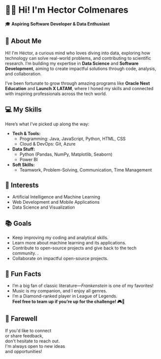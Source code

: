 # 👋🤖 Hi! I'm Hector Colmenares  

🎓 **Aspiring Software Developer & Data Enthusiast**  

## 🌟 About Me  

Hi! I'm Héctor, a curious mind who loves diving into data, exploring how technology
can solve real-world problems, and contributing to scientific research. I’m building
my expertise in **Data Science** and **Software Development**, aiming to create
impactful solutions through code, analysis, and collaboration.  

I’ve been fortunate to grow through amazing programs like **Oracle Next Education**
and **Launch X LATAM**, where I honed my skills and connected with inspiring
professionals across the tech world.

## 💻 My Skills  

Here’s what I’ve picked up along the way:  

- **Tech & Tools:**  
  - Programming:  Java, JavaScript, Python, HTML, CSS  
  - Cloud & DevOps: Git, Azure
- **Data Stuff:**  
  - Python (Pandas, NumPy, Matplotlib, Seaborn)  
  - Power BI
- **Soft Skills:**  
  - Teamwork, Problem-Solving, Communication, Time Management  

## 🌱 Interests

- Artificial Intelligence and Machine Learning
- Web Development and Mobile Applications
- Data Science and Visualization

## 📚 Goals  

- Keep improving my coding and analytical skills.  
- Learn more about machine learning and its applications.  
- Contribute to open-source projects and give back to the tech community. .  
- Collaborate on impactful open-source projects.

## 🌱 Fun Facts

- I’m a big fan of classic literature—*Frankenstein* is one of my favorites!  
- Music is my companion, and I enjoy all genres.  
- I’m a Diamond-ranked player in League of Legends.  
  **Feel free to team up if you’re up for the challenge! 🎮👾**

## 👋 Farewell

If you'd like to connect  
or share feedback,  
don't hesitate to reach out.  
I'm always open to new ideas  
and opportunities!
